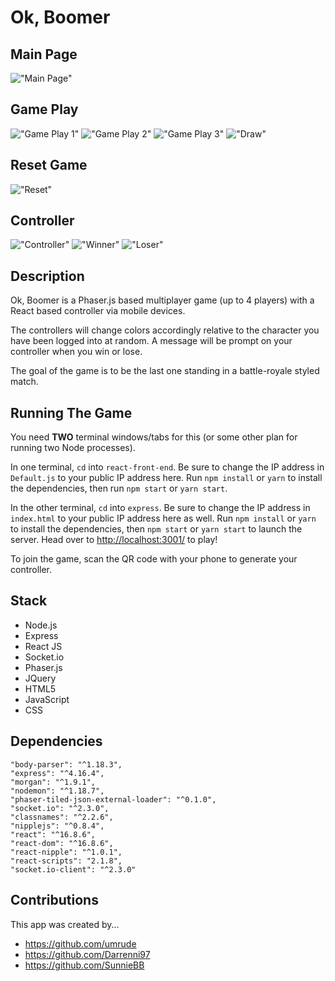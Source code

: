 # Ok, Boomer

## Main Page

!["Main Page"](https://github.com/umrude/ok-boomer/blob/master/react-front-end/src/screenshots/mainpage.gif?raw=true)

## Game Play

!["Game Play 1"](https://github.com/umrude/ok-boomer/blob/master/react-front-end/src/screenshots/gamePlay1.gif?raw=true)
!["Game Play 2"](https://github.com/umrude/ok-boomer/blob/master/react-front-end/src/screenshots/gamePlay2.gif?raw=true)
!["Game Play 3"](https://github.com/umrude/ok-boomer/blob/master/react-front-end/src/screenshots/gamePlay3.gif?raw=true)
!["Draw"](https://github.com/umrude/ok-boomer/blob/master/react-front-end/src/screenshots/draw.gif?raw=true)

## Reset Game

!["Reset"](https://github.com/umrude/ok-boomer/blob/master/react-front-end/src/screenshots/reset.gif?raw=true)

## Controller

!["Controller"](https://github.com/umrude/ok-boomer/blob/master/react-front-end/src/screenshots/controller.jpeg?raw=true)
!["Winner"](https://github.com/umrude/ok-boomer/blob/master/react-front-end/src/screenshots/winner.jpg?raw=true)
!["Loser"](https://github.com/umrude/ok-boomer/blob/master/react-front-end/src/screenshots/loser.jpeg?raw=true)

## Description

Ok, Boomer is a Phaser.js based multiplayer game (up to 4 players) with a React based controller via mobile devices.

The controllers will change colors accordingly relative to the character you have been logged into at random. A message will be prompt on your controller when you win or lose.

The goal of the game is to be the last one standing in a battle-royale styled match.

## Running The Game

You need **TWO** terminal windows/tabs for this (or some other plan for running two Node processes).

In one terminal, `cd` into `react-front-end`. Be sure to change the IP address in `Default.js` to your public IP address here. Run `npm install` or `yarn` to install the dependencies, then run `npm start` or `yarn start`.

In the other terminal, `cd` into `express`. Be sure to change the IP address in `index.html` to your public IP address here as well. Run `npm install` or `yarn` to install the dependencies, then `npm start` or `yarn start` to launch the server. Head over to <http://localhost:3001/> to play!

To join the game, scan the QR code with your phone to generate your controller.

## Stack

- Node.js
- Express
- React JS
- Socket.io
- Phaser.js
- JQuery
- HTML5
- JavaScript
- CSS

## Dependencies

    "body-parser": "^1.18.3",
    "express": "^4.16.4",
    "morgan": "^1.9.1",
    "nodemon": "^1.18.7",
    "phaser-tiled-json-external-loader": "^0.1.0",
    "socket.io": "^2.3.0",
    "classnames": "^2.2.6",
    "nipplejs": "^0.8.4",
    "react": "^16.8.6",
    "react-dom": "^16.8.6",
    "react-nipple": "^1.0.1",
    "react-scripts": "2.1.8",
    "socket.io-client": "^2.3.0"

## Contributions

This app was created by...

- https://github.com/umrude
- https://github.com/Darrenni97
- https://github.com/SunnieBB
